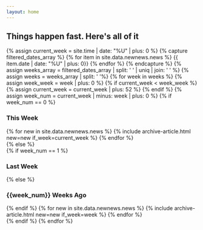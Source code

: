 ```yaml
---
layout: home
---
```

<div id="archive">
  <h2>Things happen fast. Here's all of it</h2>
  <div class="list">
    {% assign current_week = site.time | date: "%U" | plus: 0 %}
    {% capture filtered_dates_array %}
      {% for item in site.data.newnews.news %}
        {{ item.date | date: "%U" | plus: 0}}
      {% endfor %}
    {% endcapture %}
    {% assign weeks_array = filtered_dates_array | split: ' ' | uniq | join: ' '  %}
    {% assign weeks = weeks_array | split: ' '%}
    {% for week in weeks %}
      {% assign week_week = week | plus: 0 %}
      {% if current_week < week_week %}
        {% assign current_week = current_week | plus: 52 %}
      {% endif %}
      {% assign week_num = current_week | minus: week | plus: 0 %}
      {% if week_num == 0 %}
        <section class="week">
          <h3>This Week</h3>
          {% for new in site.data.newnews.news %}
            {% include archive-article.html new=new if_week=current_week %}
          {% endfor %}
        </section>
      {% else %}
        <section class="week">
          {% if week_num == 1 %}
            <h3>Last Week</h3>
          {% else %}
            <h3>{{week_num}} Weeks Ago</h3>
          {% endif %}
          {% for new in site.data.newnews.news %}
            {% include archive-article.html new=new if_week=week %}
          {% endfor %}
        </section>
      {% endif %}
    {% endfor %}
  </div>
</div>
